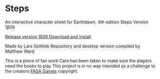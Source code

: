 # Steps
An interactive character sheet for Earthdawn, 4th edition
Steps Version 1β09

[Release version 1β09 Download and Install](https://github.com/travelingwizard/steps/releases/tag/0.09.01)
 
Made by Lars Gottlieb
Repository and desktop version compiled by Matthew Ward

This is a piece of fan work
Care has been taken to make sure the players need the books to play
This project is in no way intended as a challenge to the creators [FASA Games](https://fasagames.com/) copyright. 
